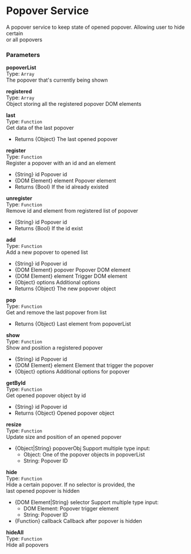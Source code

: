
Popover Service
===
A popover service to keep state of opened popover. Allowing user to hide certain  
or all popovers  
  
  
### Parameters
**popoverList**  
Type: `Array`  
The popover that's currently being shown  
  
  
**registered**  
Type: `Array`  
Object storing all the registered popover DOM elements  
  
  
**last**  
Type: `Function`  
Get data of the last popover  
- Returns {Object} The last opened popover  
  
  
**register**  
Type: `Function`  
Register a popover with an id and an element  
- {String} id Popover id  
- {DOM Element} element Popover element  
- Returns {Bool} If the id already existed  
  
  
**unregister**  
Type: `Function`  
Remove id and element from registered list of popover  
- {String} id Popover id  
- Returns {Bool} If the id exist  
  
  
**add**  
Type: `Function`  
Add a new popover to opened list  
- {String} id Popover id  
- {DOM Element} popover Popover DOM element  
- {DOM Element} element Trigger DOM element  
- {Object} options Additional options  
- Returns {Object} The new popover object  
  
  
**pop**  
Type: `Function`  
Get and remove the last popover from list  
- Returns {Object} Last element from popoverList  
  
  
**show**  
Type: `Function`  
Show and position a registered popover  
- {String} id Popover id  
- {DOM Element} element Element that trigger the popover  
- {Object} options Additional options for popover  
  
  
**getById**  
Type: `Function`  
Get opened popover object by id  
- {String} id Popover id  
- Returns {Object} Opened popover object  
  
  
**resize**  
Type: `Function`  
Update size and position of an opened popover  
- {Object|String} popoverObj Support multiple type input:  
  - Object: One of the popover objects in popoverList  
  - String: Popover ID  
  
  
**hide**  
Type: `Function`  
Hide a certain popover. If no selector is provided, the  
last opened popover is hidden  
- {DOM Element|String} selector Support multiple type input:  
  - DOM Element: Popover trigger element  
  - String: Popover ID  
- {Function} callback Callback after popover is hidden  
  
  
**hideAll**  
Type: `Function`  
Hide all popovers  
  
  

